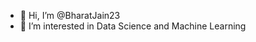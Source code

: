 - 👋 Hi, I’m @BharatJain23
- 👀 I’m interested in Data Science and Machine Learning

<!---
BharatJain23/BharatJain23 is a ✨ special ✨ repository because its `README.md` (this file) appears on your GitHub profile.
You can click the Preview link to take a look at your changes.
--->
